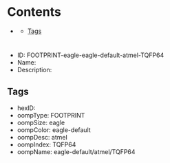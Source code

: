 



Contents
========

* [](#)
	* [Tags](#tags)

# 

- ID: FOOTPRINT-eagle-eagle-default-atmel-TQFP64
- Name: 
- Description: 

## Tags

- hexID: 
- oompType: FOOTPRINT
- oompSize: eagle
- oompColor: eagle-default
- oompDesc: atmel
- oompIndex: TQFP64
- oompName: eagle-default/atmel/TQFP64
